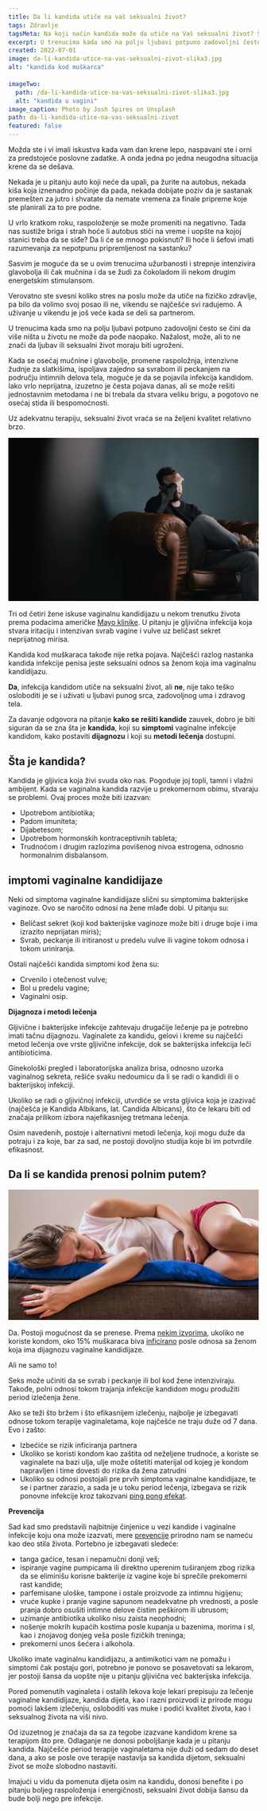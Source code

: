 ```yaml
---
title: Da li kandida utiče na vaš seksualni život?
tags: Zdravlje
tagsMeta: Na koji način kandida može da utiče na Vaš seksualni život? Šta mmožemo da učinimo kao prevenciju i kako tretirati kandidu?
excerpt: U trenucima kada smo na polju ljubavi potpuno zadovoljni često se čini da više ništa u životu ne može da pođe naopako. Nažalost, može, ali to ne znači da ljubav ili seksualni život moraju biti ugroženi.
created: 2022-07-01
image: da-li-kandida-utice-na-vas-seksualni-zivot-slika3.jpg
alt: "kandida kod muškarca"

imageTwo:
  path: /da-li-kandida-utice-na-vas-seksualni-zivot-slika3.jpg
  alt: "kandida u vagini"
image_caption: Photo by Josh Spires on Unsplash
path: da-li-kandida-utice-na-vas-seksualni-zivot
featured: false
---
```


Možda ste i vi imali iskustva kada vam dan krene lepo, naspavani ste i orni za predstojeće poslovne zadatke. A onda jedna po jedna neugodna situacija krene da se dešava. 

Nekada je u pitanju auto koji neće da upali, pa žurite na autobus, nekada kiša koja iznenadno počinje da pada, nekada dobijate poziv da je sastanak premešten za jutro i shvatate da nemate vremena za finale pripreme koje ste planirali za to pre podne.

U vrlo kratkom roku, raspoloženje se može promeniti na negativno. Tada nas sustiže briga i strah hoće li autobus stići na vreme i uopšte na kojoj stanici treba da se siđe? Da li će se mnogo pokisnuti? Ili hoće li šefovi imati razumevanja za nepotpunu pripremljenost na sastanku? 

Sasvim je moguće da se u ovim trenucima užurbanosti i strepnje intenzivira glavobolja ili čak mučnina i da se žudi za čokoladom ili nekom drugim energetskim stimulansom. 

Verovatno ste svesni koliko stres na poslu može da utiče na fizičko zdravlje, pa bilo da volimo svoj posao ili ne, vikendu se najčešće svi radujemo. A uživanje u vikendu je još veće kada se deli sa partnerom.  

U trenucima kada smo na polju ljubavi potpuno zadovoljni često se čini da više ništa u životu ne može da pođe naopako. Nažalost, može, ali to ne znači da ljubav ili seksualni život moraju biti ugroženi. 

Kada se osećaj mučnine i glavobolje, promene raspoložnja, intenzivne žudnje za slatkišima, ispoljava zajedno sa svrabom ili peckanjem na području intimnih delova tela, moguće je da se pojavila infekcija kandidom. Iako vrlo neprijatna, izuzetno je česta pojava danas, ali se može rešiti jednostavnim metodama i ne bi trebala da stvara veliku brigu, a pogotovo ne osećaj stida ili bespomoćnosti. 

Uz adekvatnu terapiju, seksualni život vraća se na željeni kvalitet relativno brzo.

![kandida i seksualni život](./images/da-li-kandida-utice-na-vas-seksualni-zivot-slika1.jpg)

Tri od četiri žene iskuse vaginalnu kandidijazu u nekom trenutku života prema podacima američke [Mayo klinike](https://www.mayoclinic.org/diseases-conditions/yeast-infection/symptoms-causes/syc-20378999). U pitanju je gljivična infekcija koja stvara iritaciju i intenzivan svrab vagine i vulve uz beličast sekret neprijatnog mirisa.  

Kandida kod muškaraca takođe nije retka pojava. Najčešći razlog nastanka kandida infekcije penisa jeste seksualni odnos sa ženom koja ima vaginalnu kandidijazu. 

**Da**, infekcija kandidom utiče na seksualni život, ali **ne**, nije tako teško osloboditi je se i uživati u ljubavi punog srca, zadovoljnog uma i zdravog tela.

Za davanje odgovora na pitanje **kako se rešiti kandide** zauvek, dobro je biti siguran da se zna šta je **kandida**, koji su **simptomi** vaginalne infekcije kandidom, kako postaviti **dijagnozu** i koji su **metodi lečenja** dostupni.

## Šta je kandida?

Kandida je gljivica koja živi svuda oko nas. Pogoduje joj topli, tamni i vlažni ambijent. Kada se vaginalna kandida razvije u prekomernom obimu, stvaraju se problemi. Ovaj proces može biti izazvan:

- Upotrebom antibiotika;
- Padom imuniteta;
- Dijabetesom;
- Upotrebom hormonskih kontraceptivnih tableta;
- Trudnoćom i drugim razlozima povišenog nivoa estrogena, odnosno hormonalnim disbalansom.

## imptomi vaginalne kandidijaze


Neki od simptoma vaginalne kandidijaze slični su simptomima bakterijske vaginoze. Ovo se naročito odnosi na žene mlađe dobi. U pitanju su:

- Beličast sekret (koji kod bakterijske vaginoze može biti i druge boje i ima izrazito neprijatan miris);
- Svrab, peckanje ili iritiranost u predelu vulve ili vagine tokom odnosa i tokom uriniranja.


Ostali najčešći kandida simptomi kod žena su: 

- Crvenilo i otečenost vulve;
- Bol u predelu vagine;
- Vaginalni osip.

**Dijagnoza i metodi lečenja**


Gljivične i bakterijske infekcije zahtevaju drugačije lečenje pa je potrebno imati tačnu dijagnozu. Vaginalete za kandidu, gelovi i kreme su najčešći metod lečenja ove vrste gljivične infekcije, dok se bakterijska infekcija leči antibioticima.

Ginekološki pregled i laboratorijska analiza brisa, odnosno uzorka vaginalnog sekreta, rešiće svaku nedoumicu da li se radi o kandidi ili o bakterijskoj infekciji.

Ukoliko se radi o gljivičnoj infekciji, utvrdiće se vrsta gljivica koja je izazivač (najčešća je Kandida Albikans, lat. Candida Albicans), što će lekaru biti od značaja prilikom izbora najefikasnijeg tretmana lečenja.

Osim navedenih, postoje i alternativni metodi lečenja, koji mogu duže da potraju i za koje, bar za sad, ne postoji dovoljno studija koje bi im potvrdile efikasnost.

## Da li se kandida prenosi polnim putem?

![vaginalna kandida](./images/da-li-kandida-utice-na-vas-seksualni-zivot-slika2.jpg)


Da. Postoji mogućnost da se prenese. Prema [nekim izvorima](https://www.healthline.com/health/can-you-have-sex-with-a-yeast-infection#transmission), ukoliko ne koriste kondom, oko 15% muškaraca biva [inficirano](https://www.mayoclinic.org/male-yeast-infection/expert-answers/faq-20058464) posle odnosa sa ženom koja ima dijagnozu vaginalne kandidijaze.

Ali ne samo to!

Seks može učiniti da se svrab i peckanje ili bol kod žene intenziviraju. Takođe, polni odnosi tokom trajanja infekcije kandidom mogu produžiti period izlečenja žene.

Ako se teži što bržem i što efikasnijem izlečenju, najbolje je izbegavati odnose tokom terapije vaginaletama, koje najčešće ne traju duže od 7 dana. Evo i zašto:

- Izbećiće se rizik inficiranja partnera
- Ukoliko se koristi kondom kao zaštita od neželjene trudnoće, a koriste se vaginalete na bazi ulja, ulje može oštetiti materijal od kojeg je kondom napravljen i time dovesti do rizika da žena zatrudni
- Ukoliko su odnosi postojali pre prvih simptoma vaginalne kandidijaze, te se i partner zarazio, a sada je u toku period lečenja, izbegava se rizik ponovne infekcije kroz takozvani [ping pong efekat](https://tipsforwomens.org/how-to-recognize-and-fight-candida-ping-pong/).


**Prevencija**

Sad kad smo predstavili najbitnije činjenice u vezi kandide i vaginalne infekcije koju ona može izazvati, mere [prevencije](https://www.healthline.com/health/are-yeast-infections-contagious#prevention) prirodno nam se nameću kao deo stila života. Portebno je izbegavati sledeće:

- tanga gaćice, tesan i nepamučni donji veš;
- ispiranje vagine pumpicama ili direktno uperenim tuširanjem zbog rizika da se eliminišu korisne bakterije iz vagine koje bi sprečile prekomerni rast kandide;
- parfemisane uloške, tampone i ostale proizvode za intimnu higijenu;
- vruće kupke i pranje vagine sapunom neadekvatne ph vrednosti, a posle pranja dobro osušiti intimne delove čistim peškirom ili ubrusom;
- uzimanje antibiotika ukoliko nisu zaista neophodni;
- nošenje mokrih kupaćih kostima posle kupanja u bazenima, morima i sl, kao i znojavog donjeg veša posle fizičkih treninga;
- prekomerni unos šećera i alkohola.


Ukoliko imate vaginalnu kandidijazu, a antimikotici vam ne pomažu i simptomi čak postaju gori, potrebno je ponovo se posavetovati sa lekarom, jer postoji šansa da uopšte nije u pitanju gljivična već bakterijska infekcija.

Pored pomenutih vaginaleta i ostalih lekova koje lekari prepisuju za lečenje vaginalne kandidijaze, kandida dijeta, kao i razni proizvodi iz prirode mogu pomoći lakšem izlečenju, osloboditi vas muke i podići kvalitet života, kao i seksualnog života na viši nivo.

Od izuzetnog je značaja da sa za tegobe izazvane kandidom krene sa terapijom što pre. Odlaganje ne donosi poboljšanje kada je u pitanju kandida. Najčešće period terapije vaginaletama nije duži od sedam do deset dana, a ako se posle ove terapije nastavlja sa kandida dijetom, seksualni život se može slobodno nastaviti. 

Imajući u vidu da pomenuta dijeta osim na kandidu, donosi benefite i po pitanju boljeg raspoloženja i energičnosti, seksualni život dobija šansu da bude bolji nego pre infekcije. 















